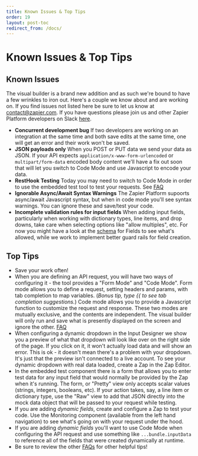 ```yaml
---
title: Known Issues & Top Tips
order: 19
layout: post-toc
redirect_from: /docs/
---
```


# Known Issues & Top Tips

## Known Issues

The visual builder is a brand new addition and as such we're bound to have a few wrinkles to iron out.  Here's a couple we know about and are working on.  If you find issues not listed here be sure to let us know at contact@zapier.com.  If you have questions please join us and other Zapier Platform developers on Slack [here](https://zapier-platform-slack.herokuapp.com/).

- **Concurrent development bug**  If two developers are working on an integration at the same time and both save edits at the same time, one will get an error and their work won't be saved.  
- **JSON payloads only** When you POST or PUT data we send your data as JSON.  If your API expects `application/x-www-form-urlencoded` or `multipart/form-data` encoded body content we'll have a fix out soon that will let you switch to Code Mode and use Javascript to encode your data.
- **RestHook Testing**  Today you may need to switch to Code Mode in order to use the embedded test tool to test your requests. See [FAQ](https://zapier.github.io/visual-builder/docs/faq#how-do-i-define-rest-hooks-and-use-the-embedded-tester-with-them)
- **Ignorable Async/Await Syntax Warnings**  The Zapier Platform supoorts async/await Javascript syntax, but when in code mode you'll see syntax warnings.  You can ignore these and save/test your code.  
- **Incomplete validation rules for input fields** When adding input fields, particularly when working with dictionary types, line items, and drop downs, take care when selecting options like "allow multiples", etc.  For now you might have a look at the [schema](https://zapier.github.io/zapier-platform-schema/build/schema.html#fieldschema) for Fields to see what's allowed, while we work to implement better guard rails for field creation.


## Top Tips

- Save your work often!
- When you are defining an API request, you will have two ways of configuring it - the tool provides a "Form Mode" and "Code Mode".  Form mode allows you to define a request, setting headers and params, with tab completion to map variables. (_Bonus tip, type \{\{ to see tab completion suggestions._)  Code mode allows you to provide a Javascript function to customize the request and response.  These two modes are mutually exclusive, and the contents are independent.  The visual builder will only run and save what is presently displayed on the screen and ignore the other.  [FAQ](https://zapier.github.io/visual-builder/docs/faq#how-does-code-mode-work)
- When configuring a dynamic dropdown in the Input Designer we show you a preview of what that dropdown will look like over on the right side of the page.  If you click on it, it won't actually load data and will show an error.  This is ok - it doesn't mean there's a problem with your dropdown.  It's just that the preview isn't connected to a live account.  To see your dynamic dropdown with real data loaded, create a Zap in the Zap Editor.
- In the embedded test component there is a form that allows you to enter test data for any input field that would normally be provided by the Zap when it's running.  The form, or "Pretty" view only accepts scalar values (strings, integers, booleans, etc).  If your action takes, say, a line item or dictionary type, use the "Raw" view to add that JSON directly into the mock data object that will be passed to your request while testing.
- If you are adding _dynamic fields_, create and configure a Zap to test your code.  Use the Monitoring component (available from the left hand navigation) to see what's going on with your request under the hood.
- If you are adding _dynamic fields_ you'll want to use Code Mode when configuring the API request and use something like `...bundle.inputData` to reference all of the fields that were created dynamically at runtime.
- Be sure to review the other [FAQs](https://zapier.github.io/visual-builder/docs/faq) for other helpful tips!